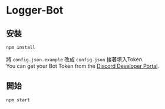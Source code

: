 # Logger-Bot


## 安裝

```bash
npm install
```
將 ``config.json.example`` 改成  ``config.json`` 接著填入Token.\
You can get your Bot Token from the [Discord Developer Portal](https://discord.com/developers/applications).

## 開始

```bash
npm start
```


